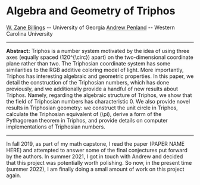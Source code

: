 # Algebra and Geometry of Triphos

[W. Zane Billings](https://wzbillings.com) -- University of Georgia
[Andrew Penland]() -- Western Carolina University

---

**Abstract:** Triphos is a number system motivated by the idea of using three axes (equally spaced \(120^{\circ}\) apart) on the two-dimensional coordinate plane rather than two. The Triphosian coordinate system has some similarities to the RGB additive coloring model of light. More importantly, Triphos has interesting algebraic and geometric properties. In this paper, we detail the construction of the Triphosian numbers, which has done previously, and we additionally provide a handful of new results about Triphos. Namely, regarding the algebraic structure of Triphos, we show that the field of Triphosian numbers has characteristic 0. We also provide novel results in Triphosian geometry: we construct the unit circle in Triphos, calculate the Triphosian equivalent of \(\pi\), derive a form of the Pythagorean theorem in Triphos, and provide details on computer implementations of Triphosian numbers.

---

In fall 2019, as part of my math capstone, I read the paper (PAPER NAME HERE) and attempted to answer some of the final conjectures put forward by the authors. In summer 2021, I got in touch with Andrew and decided that this project was potentially worth polishing. So now, in the present time (summer 2022), I am finally doing a small amount of work on this project again.
